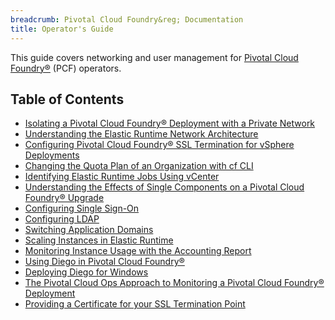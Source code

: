 ```yaml
---
breadcrumb: Pivotal Cloud Foundry&reg; Documentation
title: Operator's Guide
---
```


This guide covers networking and user management for [Pivotal Cloud Foundry&reg;](https://network.pivotal.io/products/pivotal-cf) (PCF) operators.

## Table of Contents ##

* <a href="./private-networks.html" class="subnav">Isolating a Pivotal Cloud Foundry&reg; Deployment with a Private Network</a>
* <a href="./er_network.html" class="subnav">Understanding the Elastic Runtime Network Architecture</a>
* <a href="./ssl-term.html" class="subnav">Configuring Pivotal Cloud Foundry&reg; SSL Termination for vSphere Deployments</a>
* <a href="./change-quota-plan.html" class="subnav">Changing the Quota Plan of an Organization with cf CLI</a>
* <a href="./id-jobs.html" class="subnav">Identifying Elastic Runtime Jobs Using vCenter</a>
* <a href="./single-component.html" class="subnav">Understanding the Effects of Single Components on a Pivotal Cloud Foundry&reg; Upgrade</a>
* <a href="./sso.html" class="subnav">Configuring Single Sign-On</a>
* <a href="./ldap-uaa.html" class="subnav">Configuring LDAP</a>
* <a href="./switching-domains.html" class="subnav">Switching Application Domains</a>
* <a href="./scaling-ert-components.html" class="subnav">Scaling Instances in Elastic Runtime</a>
* <a href="./accounting-report.html" class="subnav">Monitoring Instance Usage with the Accounting Report</a>
* <a href="./diego-overview.html" class="subnav">Using Diego in Pivotal Cloud Foundry&reg;</a>
* <a href="./deploying-diego.html" class="subnav">Deploying Diego for Windows</a>
* <a href="./metrics.html" class="subnav">The Pivotal Cloud Ops Approach to Monitoring a Pivotal Cloud Foundry&reg; Deployment</a>
* <a href="./security_config.html" class="subnav">Providing a Certificate for your SSL Termination Point</a>
